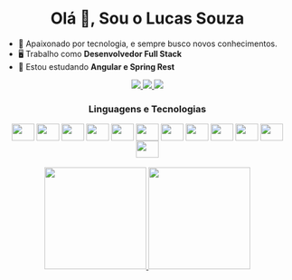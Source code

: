<h1 align="center">Olá 🖖, Sou o Lucas Souza</h1>

- 🚀 Apaixonado por tecnologia, e sempre busco novos conhecimentos.
- 🖥️ Trabalho como **Desenvolvedor Full Stack**
- 🌱 Estou estudando **Angular e Spring Rest**

<div align="center" style="margin-top:2%; margin-bottom:2%">
	<a href="https://wa.me/5511963290171" target="_blank">
		<img src="https://img.shields.io/badge/WhatsApp-25D366?style=for-the-badge&logo=whatsapp&logoColor=white" target="_blank">
	</a>
	<a href = "mailto:lhenriquesouza00@gmail.com">
		<img src="https://img.shields.io/badge/Gmail-D14836?style=for-the-badge&logo=gmail&logoColor=white" target="_blank">
	</a>
	<a href = "https://www.linkedin.com/in/lucashsouza/">
		<img src="https://img.shields.io/badge/LinkedIn-0077B5?style=for-the-badge&logo=linkedin&logoColor=white" target="_blank">
	</a>
</div>

<div align="center">
	<h3><b>Linguagens e Tecnologias</b></h3>
	<div style="display: inline_block">
		<img align="center" height=30 width="40" src="https://cdn.jsdelivr.net/gh/devicons/devicon/icons/java/java-original.svg"/>
		<img align="center" height=30 width="40" src="https://cdn.jsdelivr.net/gh/devicons/devicon/icons/spring/spring-original.svg" />
		<img align="center" height=30 width="40" src="https://cdn.jsdelivr.net/gh/devicons/devicon/icons/angularjs/angularjs-original.svg" />
		<img align="center" height=30 width="40" src="https://cdn.jsdelivr.net/gh/devicons/devicon/icons/html5/html5-original.svg" />
		<img align="center" height=30 width="40" src="https://cdn.jsdelivr.net/gh/devicons/devicon/icons/css3/css3-original.svg" />
		<img align="center" height=30 width="40" src="https://cdn.jsdelivr.net/gh/devicons/devicon/icons/javascript/javascript-original.svg" />
		<img align="center" height=30 width="40" src="https://cdn.jsdelivr.net/gh/devicons/devicon/icons/typescript/typescript-original.svg" />
		<img align="center" height=30 width="40" src="https://cdn.jsdelivr.net/gh/devicons/devicon/icons/bootstrap/bootstrap-original.svg" />
		<img align="center" height=30 width="40" src="https://cdn.jsdelivr.net/gh/devicons/devicon/icons/docker/docker-original.svg"/>
		<img align="center" height=30 width="40" src="https://cdn.jsdelivr.net/gh/devicons/devicon/icons/jenkins/jenkins-original.svg"/>
		<img align="center" height=30 width="40" src="https://cdn.jsdelivr.net/gh/devicons/devicon/icons/groovy/groovy-original.svg"/>
		<img align="center" height=30 width="40" src="https://cdn.jsdelivr.net/gh/devicons/devicon/icons/selenium/selenium-original.svg"/>
	</div>
<br/>
<div align="center">
	<a href="https://github.com/lucashsouza">
	<img height="180em" src="https://github-readme-stats.vercel.app/api?username=lucashsouza&show_icons=true&theme=react&include_all_commits=true&count_private=true"/>
	<img height="180em" src="https://github-readme-stats.vercel.app/api/top-langs/?username=lucashsouza&layout=compact&langs_count=7&theme=react"></a>
</div>
